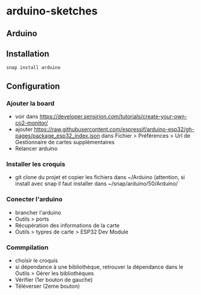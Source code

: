 # arduino-sketches

## Arduino

## Installation
```
snap install arduino
```
## Configuration

### Ajouter la board
* voir dans https://developer.sensirion.com/tutorials/create-your-own-co2-monitor/
* ajouter
  https://raw.githubusercontent.com/espressif/arduino-esp32/gh-pages/package_esp32_index.json
dans Fichier > Préférences > Url de Gestionnaire de cartes supplémentaires
* Relancer arduino

### Installer les croquis

* git clone du projet et copier les fichiers dans ~/Arduino (attention, si
  install avec snap il faut installer dans ~/snap/arduino/50/Arduino/

### Conecter l'arduino
* brancher l'arduino
* Outils > ports
* Récupération des informations de la carte
* Outils > typres de carte > ESP32 Dev Module

### Commpilation
* choisir le croquis
* si dépendance à une bibliothèque, retrouver la dépendance dans le
  Outils > Gérer les bibliothèques
* Vérifier (1er bouton de gauche)
* Téléverser (2eme bouton)

